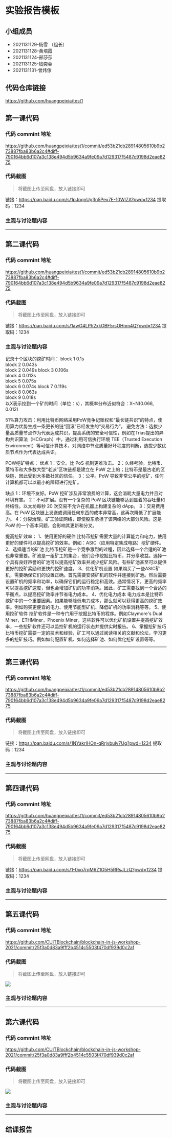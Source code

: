 # 实验报告模板

## 小组成员

- 2021131129-杨雪 （组长）
- 2021131128-黄培霞
- 2021131124-邢莎莎
- 2021131125-钱奕蓉
- 2021131131-曾炜傢


## 代码仓库链接

https://github.com/huangpeixia/test1



## 第一课代码


### 代码 commint 地址

https://github.com/huangpeixia/test1/commit/ed53b21cb28914805610b9b273887fba83b6a2c4#diff-790164bb6d107a3c138e494d5b9634a9fe09a7d129317f5487c9198d2eae8275

### 代码截图

> 将截图上传至网盘，放入链接即可

链接：https://pan.baidu.com/s/1pJpqnUg3n5Pex7E-10WlZA?pwd=1234 
提取码：1234


### 主观与讨论题内容



---



## 第二课代码


### 代码 commint 地址

https://github.com/huangpeixia/test1/commit/ed53b21cb28914805610b9b273887fba83b6a2c4#diff-790164bb6d107a3c138e494d5b9634a9fe09a7d129317f5487c9198d2eae8275


### 代码截图

> 将截图上传至网盘，放入链接即可

链接：https://pan.baidu.com/s/1awG4LPh2xkOBF5rsOHnm4Q?pwd=1234 
提取码：1234


### 主观与讨论题内容
记录十个区块的挖矿时间：
block 1  0.1s   
block 2  0.043s  
block 2  0.049s 
block 3  0.106s  
block 4  0.013s  
block 5  0.075s  
block 6  0.074s 
block 7  0.119s  
block 8  0.063s  
block 9  0.018s  
以X表示挖到一个矿的时间（单位：s），其概率分布近似符合：X~N(0.066, 0.012)

51%算力攻击：利用比特币网络采用PoW竞争记账权和“最长链共识”的特点，使用算力优势生成一条更长的链“回滚”已经发生的“交易行为”。
避免方法：选拔少量高质量节点作为代表达成共识，提高系统的安全可信性，例如在Trias提出的异构共识算法（HCGraph）中，通过利用可信执行环境 TEE（Trusted Execution Environment）等可信计算技术，对网络中节点质量好坏程度的判断，选拔少数优质节点作为代表达成共识。

POW挖矿特点：
优点
1：安全。比 PoS 机制更难攻击。
2：久经考验。比特币、莱特币和大多数大型“老派”区块链都是建立在 PoW 之上的；比特币是最古老的区块链，因此受到大多数社区的信任。
3：公平。PoW 导致非常公平的挖矿，任何计算机都可以以最小的障碍进行挖矿。

缺点
1：环境不友好。PoW 挖矿涉及非常浪费的计算，这会消耗大量电力并且对环境有害。
2：不可扩展。没有一个复杂的 PoW 区块链能够达到显着的吞吐量和终结性。以太坊每秒 20 次交易不允许在机器上构建复杂的 dApp。
3：交易费用高。在 PoW 区块链上发送或调用任何东西的成本非常高，这再次降低了扩展能力。
4：分裂治理。矿工验证网络，即使股东承担了该网络的大部分风险。这是 PoW 的一个基本问题，会影响其更新和分叉。

提高挖矿效率：
1、使用更好的硬件
比特币挖矿需要大量的计算能力和电力，使用更好的硬件可以提高挖矿的效率。例如：ASIC（应用特定集成电路）挖矿硬件。
2、选择适当的矿池
比特币挖矿是一个竞争激烈的过程，因此选择一个合适的矿池也非常重要。矿池是一组矿工的集合，他们合作挖掘比特币，并分享收益。选择一个具有良好声誉的矿池可以提高挖矿效率并减少挖矿风险。有些矿池甚至可以提供更好的挖矿奖励和更快的挖矿速度。
3、优化矿机设置
如果购买了一些ASIC矿机，需要确保它们的设置正确。首先需要安装矿机的软件并连接到矿池。然后需要设置矿机的频率和功率，以确保它们的运行稳定和高效。通常情况下，更高的频率可以提高挖矿速度，但也会增加矿机的功率消耗。因此，矿工需要找到一个合适的平衡点，以提高挖矿效率并节省电力成本。
4、优化电力成本
电力成本是比特币挖矿中的一个重要因素。如果能够降低电力成本，那么就可以获得更高的挖矿效率。例如购买更便宜的电力、使用节能型矿机、降低矿机的功率消耗等等。
5、使用挖矿软件
挖矿软件是一种专门用于挖掘比特币的程序。例如Claymore's Dual Miner，ETHMiner，Phoenix Miner，这些软件可以优化矿机设置并提高挖矿效率，一些挖矿软件还可以监控矿机的运行状态并提供实时报告。
6、掌握挖矿技巧
比特币挖矿需要一定的技术和经验，矿工可以通过阅读相关的文献和论坛，学习更多的挖矿技巧。例如如何配置矿机、如何选择矿池、如何优化挖矿设置等等。


---


## 第三课代码


### 代码 commint 地址

https://github.com/huangpeixia/test1/commit/ed53b21cb28914805610b9b273887fba83b6a2c4#diff-790164bb6d107a3c138e494d5b9634a9fe09a7d129317f5487c9198d2eae8275


### 代码截图

> 将截图上传至网盘，放入链接即可

链接：https://pan.baidu.com/s/1NYakrIHOn-qRrjybulv7Ug?pwd=1234 
提取码：1234


### 主观与讨论题内容



---




## 第四课代码


### 代码 commint 地址

https://github.com/huangpeixia/test1/commit/ed53b21cb28914805610b9b273887fba83b6a2c4#diff-790164bb6d107a3c138e494d5b9634a9fe09a7d129317f5487c9198d2eae8275


### 代码截图

> 将截图上传至网盘，放入链接即可

链接：https://pan.baidu.com/s/1-0xq7rqM6Z1O5H5RRsJLzQ?pwd=1234 
提取码：1234


### 主观与讨论题内容



---




## 第五课代码


### 代码 commint 地址

https://github.com/CUITBlockchain/blockchain-in-js-workshop-2021/commit/25f3a0d83a9fff2b4514c5503f470df939d0c2af


### 代码截图

> 将截图上传至网盘，放入链接即可

![](链接)


### 主观与讨论题内容



---




## 第六课代码


### 代码 commint 地址

https://github.com/CUITBlockchain/blockchain-in-js-workshop-2021/commit/25f3a0d83a9fff2b4514c5503f470df939d0c2af


### 代码截图

> 将截图上传至网盘，放入链接即可

![](图片链接放这里)


### 主观与讨论题内容



---


## 结课报告





